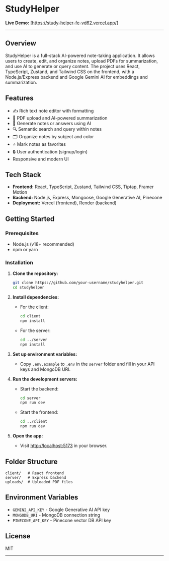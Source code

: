 # StudyHelper

**Live Demo:** [https://study-helper-fe-vd62.vercel.app/]

---

## Overview

StudyHelper is a full-stack AI-powered note-taking application. It allows users to create, edit, and organize notes, upload PDFs for summarization, and use AI to generate or query content. The project uses React, TypeScript, Zustand, and Tailwind CSS on the frontend, with a Node.js/Express backend and Google Gemini AI for embeddings and summarization.

## Features

- ✍️ Rich text note editor with formatting
- 📄 PDF upload and AI-powered summarization
- 🤖 Generate notes or answers using AI
- 🔍 Semantic search and query within notes
- 🗂 Organize notes by subject and color
- ⭐ Mark notes as favorites
- 🔒 User authentication (signup/login)
- Responsive and modern UI

## Tech Stack

- **Frontend:** React, TypeScript, Zustand, Tailwind CSS, Tiptap, Framer Motion
- **Backend:** Node.js, Express, Mongoose, Google Generative AI, Pinecone
- **Deployment:** Vercel (frontend), Render (backend)

## Getting Started

### Prerequisites

- Node.js (v18+ recommended)
- npm or yarn

### Installation

1. **Clone the repository:**
   ```sh
   git clone https://github.com/your-username/studyhelper.git
   cd studyhelper
   ```

2. **Install dependencies:**

   - For the client:
     ```sh
     cd client
     npm install
     ```

   - For the server:
     ```sh
     cd ../server
     npm install
     ```

3. **Set up environment variables:**

   - Copy `.env.example` to `.env` in the `server` folder and fill in your API keys and MongoDB URI.

4. **Run the development servers:**

   - Start the backend:
     ```sh
     cd server
     npm run dev
     ```

   - Start the frontend:
     ```sh
     cd ../client
     npm run dev
     ```

5. **Open the app:**
   - Visit [http://localhost:5173](http://localhost:5173) in your browser.

## Folder Structure

```
client/   # React frontend
server/   # Express backend
uploads/  # Uploaded PDF files
```

## Environment Variables

- `GEMINI_API_KEY` - Google Generative AI API key
- `MONGODB_URI` - MongoDB connection string
- `PINECONE_API_KEY` - Pinecone vector DB API key

## License

MIT

---

